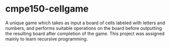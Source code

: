 # cmpe150-cellgame

A unique game which takes as input a board of cells labeled with letters and numbers, and performs suitable operations on the board before outputting the resulting board after completion of the game. This project was assigned mainly to learn recursive programming.
